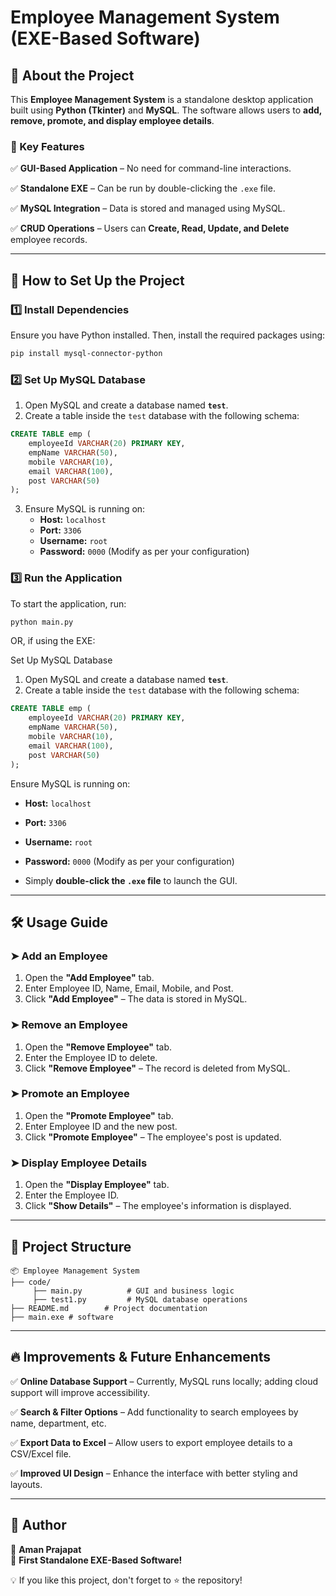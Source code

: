 # Employee Management System (EXE-Based Software)

## 📌 About the Project

This **Employee Management System** is a standalone desktop application built using **Python (Tkinter)** and **MySQL**. The software allows users to **add, remove, promote, and display employee details**.

### 🔹 Key Features

✅ **GUI-Based Application** – No need for command-line interactions.

✅ **Standalone EXE** – Can be run by double-clicking the `.exe` file.

✅ **MySQL Integration** – Data is stored and managed using MySQL.

✅ **CRUD Operations** – Users can **Create, Read, Update, and Delete** employee records.

---

## 🚀 How to Set Up the Project

### 1️⃣ Install Dependencies

Ensure you have Python installed. Then, install the required packages using:

```bash
pip install mysql-connector-python
```

### 2️⃣ Set Up MySQL Database

1. Open MySQL and create a database named **`test`**.
2. Create a table inside the `test` database with the following schema:

```sql
CREATE TABLE emp (
    employeeId VARCHAR(20) PRIMARY KEY,
    empName VARCHAR(50),
    mobile VARCHAR(10),
    email VARCHAR(100),
    post VARCHAR(50)
);
```

3. Ensure MySQL is running on:
   - **Host:** `localhost`
   - **Port:** `3306`
   - **Username:** `root`
   - **Password:** `0000` (Modify as per your configuration)

### 3️⃣ Run the Application

To start the application, run:

```bash
python main.py
```

OR, if using the EXE:

Set Up MySQL Database

1. Open MySQL and create a database named **`test`**.
2. Create a table inside the `test` database with the following schema:

```sql
CREATE TABLE emp (
    employeeId VARCHAR(20) PRIMARY KEY,
    empName VARCHAR(50),
    mobile VARCHAR(10),
    email VARCHAR(100),
    post VARCHAR(50)
);
```

Ensure MySQL is running on:
   - **Host:** `localhost`
   - **Port:** `3306`
   - **Username:** `root`
   - **Password:** `0000` (Modify as per your configuration)

- Simply **double-click the ********************`.exe`******************** file** to launch the GUI.

---

## 🛠️ Usage Guide

### ➤ Add an Employee

1. Open the **"Add Employee"** tab.
2. Enter Employee ID, Name, Email, Mobile, and Post.
3. Click **"Add Employee"** – The data is stored in MySQL.

### ➤ Remove an Employee

1. Open the **"Remove Employee"** tab.
2. Enter the Employee ID to delete.
3. Click **"Remove Employee"** – The record is deleted from MySQL.

### ➤ Promote an Employee

1. Open the **"Promote Employee"** tab.
2. Enter Employee ID and the new post.
3. Click **"Promote Employee"** – The employee's post is updated.

### ➤ Display Employee Details

1. Open the **"Display Employee"** tab.
2. Enter the Employee ID.
3. Click **"Show Details"** – The employee's information is displayed.

---

## 📂 Project Structure

```
📦 Employee Management System
├── code/
     ├── main.py          # GUI and business logic
     ├── test1.py         # MySQL database operations
├── README.md        # Project documentation
├── main.exe # software
```

---

## 🔥 Improvements & Future Enhancements

✅ **Online Database Support** – Currently, MySQL runs locally; adding cloud support will improve accessibility.

✅ **Search & Filter Options** – Add functionality to search employees by name, department, etc.

✅ **Export Data to Excel** – Allow users to export employee details to a CSV/Excel file.

✅ **Improved UI Design** – Enhance the interface with better styling and layouts.

---

## 📌 Author

👤 **Aman Prajapat**\
🚀 **First Standalone EXE-Based Software!**

💡 If you like this project, don't forget to ⭐ the repository!

